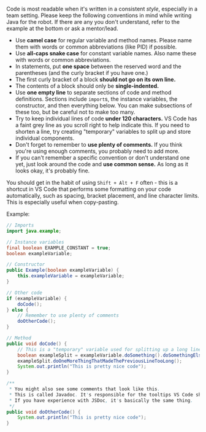 Code is most readable when it's written in a consistent _style_, especially in a team setting. Please keep the following conventions in mind while writing Java for the robot. If there are any you don't understand, refer to the example at the bottom or ask a mentor/lead.
- Use **camel case** for regular variable and method names. Please name them with words or common abbreviations (like PID) if possible.
- Use **all-caps snake case** for constant variable names. Also name these with words or common abbreviations.
- In statements, put **one space** between the reserved word and the parentheses (and the curly bracket if you have one.)
- The first curly bracket of a block **should not go on its own line.**
- The contents of a block should only be **single-indented.**
- Use **one empty line** to separate sections of code and method definitions. Sections include `import`s, the instance variables, the constructor, and then everything below. You can make subsections of these too, but be careful not to make too many.
- Try to keep individual lines of code **under 120 characters.** VS Code has a faint grey line as you scroll right to help indicate this. If you need to shorten a line, try creating "temporary" variables to split up and store individual components.
- Don't forget to remember to **use plenty of comments.** If you think you're using enough comments, you probably need to add more.
- If you can't remember a specific convention or don't understand one yet, just look around the code and **use common sense.** As long as it looks okay, it's probably fine.

You should get in the habit of using `Shift + Alt + F` often - this is a shortcut in VS Code that performs some formatting on your code automatically, such as spacing, bracket placement, and line character limits. This is especially useful when copy-pasting.

Example:
```java
// Imports
import java.example;

// Instance variables
final boolean EXAMPLE_CONSTANT = true;
boolean exampleVariable;

// Constructor
public Example(boolean exampleVariable) {
    this.exampleVariable = exampleVariable;
}

// Other code
if (exampleVariable) {
    doCode();
} else {
    // Remember to use plenty of comments
    doOtherCode();
}

// Method
public void doCode() {
    // This is a "temporary" variable used for splitting up a long line of code
    boolean exampleSplit = exampleVariable.doSomething().doSomethingElse();
    exampleSplit.doOneMoreThingThatMadeThePreviousLineTooLong();
    System.out.println("This is pretty nice code");
}

/**
 * You might also see some comments that look like this.
 * This is called Javadoc. It's responsible for the tooltips VS Code shows when you hover over something.
 * If you have experience with JSDoc, it's basically the same thing.
 */
public void doOtherCode() {
    System.out.println("This is pretty nice code");
} 
```